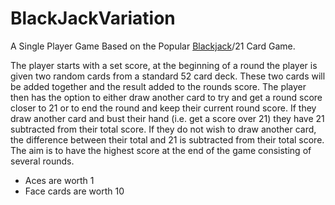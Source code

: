 # BlackJackVariation

A Single Player Game Based on the Popular [Blackjack](https://en.wikipedia.org/wiki/Blackjack)/21 Card Game.


The player starts with a set score, at the beginning of a round the player is given two random cards from a standard 52 card deck. These two cards will be added together and the result added to the rounds score. 
The player then has the option to either draw another card to try and get a round score closer to 21 or to end the round and keep their current round score.
If they draw another card and bust their hand (i.e. get a score over 21) they have 21 subtracted from their total score. If they do not wish to draw another card, the difference between their total and 21 is subtracted from their total score.
The aim is to have the highest score at the end of the game consisting of several rounds.

* Aces are worth 1
* Face cards are worth 10
